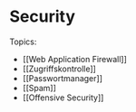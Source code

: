 # Security

Topics:
* [[Web Application Firewall]]  
* [[Zugriffskontrolle]]  
* [[Passwortmanager]]  
* [[Spam]]
* [[Offensive Security]]